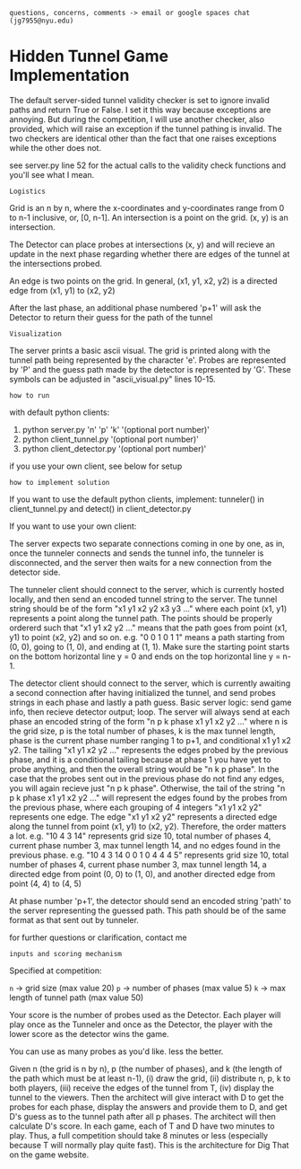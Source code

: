 

`questions, concerns, comments -> email or google spaces chat (jg7955@nyu.edu)`

# Hidden Tunnel Game Implementation

The default server-sided tunnel validity checker is set to ignore invalid paths and return True or False.
I set it this way because exceptions are annoying.
But during the competition, I will use another checker, also provided, which will raise an exception if the tunnel pathing is invalid.
The two checkers are identical other than the fact that one raises exceptions while the other does not. 

see server.py line 52 for the actual calls to the validity check functions and you'll see what I mean.

`Logistics`

Grid is an n by n, where the x-coordinates and y-coordinates range from 0 to n-1 inclusive, or, [0, n-1].
An intersection is a point on the grid. (x, y) is an intersection.

The Detector can place probes at intersections (x, y) and will recieve an update in the next phase regarding whether there are edges of the tunnel at the intersections probed.

An edge is two points on the grid. In general, (x1, y1, x2, y2) is a directed edge from (x1, y1) to (x2, y2)

After the last phase, an additional phase numbered 'p+1' will ask the Detector to return their guess for the path of the tunnel

`Visualization`

The server prints a basic ascii visual. The grid is printed along with the tunnel path being represented by the character 'e'. Probes are represented by 'P' and the guess path made by the detector is represented by 'G'. These symbols can be adjusted in "ascii_visual.py" lines 10-15.

`how to run`

with default python clients:

1. python server.py 'n' 'p' 'k' '(optional port number)'
2. python client_tunnel.py '(optional port number)'
3. python client_detector.py '(optional port number)'

if you use your own client, see below for setup

`how to implement solution`

If you want to use the default python clients, implement:
tunneler() in client_tunnel.py and
detect() in client_detector.py


If you want to use your own client:

The server expects two separate connections coming in one by one, as in,
once the tunneler connects and sends the tunnel info, the tunneler is disconnected,
and the server then waits for a new connection from the detector side. 

The tunneler client should connect to the server, which is currently hosted locally, and then send an encoded tunnel string to the server.
The tunnel string should be of the form "x1 y1 x2 y2 x3 y3 ..." where each point (x1, y1) represents a point along the tunnel path. The points should be properly ordererd such that "x1 y1 x2 y2 ..." means that the path goes from point (x1, y1) to point (x2, y2) and so on.
e.g. "0 0 1 0 1 1" means a path starting from (0, 0), going to (1, 0), and ending at (1, 1).
Make sure the starting point starts on the bottom horizontal line y = 0 and ends on the top horizontal line y = n-1.

The detector client should connect to the server, which is currently awaiting a second connection after having initialized the tunnel, and send probes strings in each phase and lastly a path guess. Basic server logic: send game info, then recieve detector output; loop. The server will always send at each phase an encoded string of the form "n p k phase x1 y1 x2 y2 ..." where n is the grid size, p is the total number of phases, k is the max tunnel length, phase is the current phase number ranging 1 to p+1, and conditional x1 y1 x2 y2. The tailing "x1 y1 x2 y2 ..." represents the edges probed by the previous phase, and it is a conditional tailing because at phase 1 you have yet to probe anything, and then the overall string would be "n k p phase". In the case that the probes sent out in the previous phase do not find any edges, you will again recieve just "n p k phase". Otherwise, the tail of the string "n p k phase x1 y1 x2 y2 ..." will represent the edges found by the probes from the previous phase, where each grouping of 4 integers "x1 y1 x2 y2" represents one edge. The edge "x1 y1 x2 y2" represents a directed edge along the tunnel from point (x1, y1) to (x2, y2). Therefore, the order matters a lot.
e.g. "10 4 3 14" represents grid size 10, total number of phases 4, current phase number 3, max tunnel length 14, and no edges found in the previous phase.
e.g. "10 4 3 14 0 0 1 0 4 4 4 5" represents grid size 10, total number of phases 4, current phase number 3, max tunnel length 14, a directed edge from point (0, 0) to (1, 0), and another directed edge from point (4, 4) to (4, 5)

At phase number 'p+1', the detector should send an encoded string 'path' to the server representing the guessed path.
This path should be of the same format as that sent out by tunneler.

for further questions or clarification, contact me

`inputs and scoring mechanism`

Specified at competition:

`n` -> grid size (max value 20)
`p` -> number of phases (max value 5)
`k` -> max length of tunnel path (max value 50)

Your score is the number of probes used as the Detector.
Each player will play once as the Tunneler and once as the Detector,
the player with the lower score as the detector wins the game.

You can use as many probes as you'd like. less the better.


Given n (the grid is n by n), p (the number of phases), and k (the length of the path which must be at least n-1), (i) draw the grid, (ii) distribute n, p, k to both players, (iii) receive the edges of the tunnel from T, (iv) display the tunnel to the viewers. Then the architect will give interact with D to get the probes for each phase, display the answers and provide them to D, and get D's guess as to the tunnel path after all p phases. The architect will then calculate D's score. In each game, each of T and D have two minutes to play. Thus, a full competition should take 8 minutes or less (especially because T will normally play quite fast). This is the architecture for Dig That on the game website.

